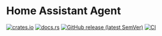 # Home Assistant Agent

[![crates.io](https://img.shields.io/crates/v/homeassistant-agent.svg)](https://crates.io/crates/homeassistant-agent)
[![docs.rs](https://docs.rs/homeassistant-agent/badge.svg)](https://docs.rs/homeassistant-agent)
[![GitHub release (latest SemVer)](https://img.shields.io/github/v/tag/ctron/homeassistant-agent?sort=semver)](https://github.com/ctron/homeassistant-agent/releases)
[![CI](https://github.com/ctron/homeassistant-agent/workflows/CI/badge.svg)](https://github.com/ctron/homeassistant-agent/actions?query=workflow%3A%22CI%22)
